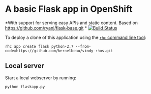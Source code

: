 # A basic Flask app in OpenShift

*With support for serving easy APIs and static content. Based on https://github.com/ryanj/flask-base.git * [![Build Status](http://img.shields.io/travis/ryanj/flask-base.svg)](https://travis-ci.org/ryanj/flask-base)

To deploy a clone of this application using the [`rhc` command line tool](http://rubygems.org/gems/rhc):

    rhc app create flask python-2.7 --from-code=https://github.com/kernelbeau/vindy-rhos.git

## Local server
Start a local webserver by running:

```bash
python flaskapp.py
```
